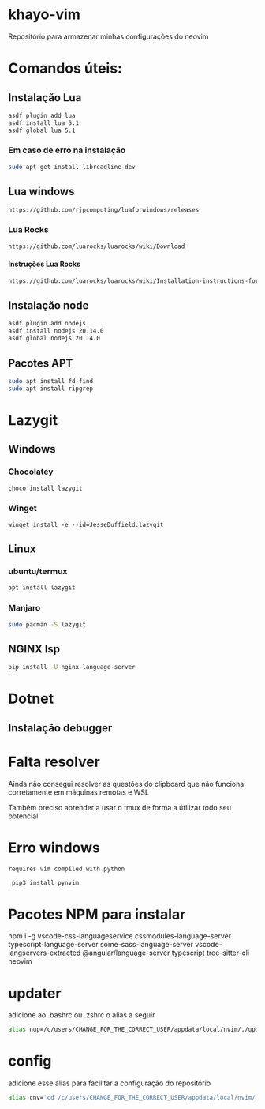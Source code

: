# khayo-vim
Repositório para armazenar minhas configurações do neovim

# Comandos úteis:

## Instalação Lua
```bash
asdf plugin add lua
asdf install lua 5.1
asdf global lua 5.1
```
### Em caso de erro na instalação
```bash
sudo apt-get install libreadline-dev
```

## Lua windows
```bash
https://github.com/rjpcomputing/luaforwindows/releases
```
### Lua Rocks
```bash
https://github.com/luarocks/luarocks/wiki/Download
```

#### Instruções Lua Rocks
```bash
https://github.com/luarocks/luarocks/wiki/Installation-instructions-for-Windows
```

## Instalação node
```bash
asdf plugin add nodejs
asdf install nodejs 20.14.0
asdf global nodejs 20.14.0
```

## Pacotes APT
```bash
sudo apt install fd-find
sudo apt install ripgrep
```

# Lazygit
## Windows
### Chocolatey
```powershell
choco install lazygit
```
### Winget
```
winget install -e --id=JesseDuffield.lazygit
```
## Linux
### ubuntu/termux
```bash
apt install lazygit
```
### Manjaro
```bash
sudo pacman -S lazygit
```

## NGINX lsp
```bash
pip install -U nginx-language-server
```

# Dotnet
## Instalação debugger

# Falta resolver
Ainda não consegui resolver as questões do clipboard que não funciona corretamente
em máquinas remotas e WSL

Também preciso aprender a usar o tmux de forma a útilizar todo seu potencial

# Erro windows 
`requires vim compiled with python`

```bash
 pip3 install pynvim
```

# Pacotes NPM para instalar
npm i -g vscode-css-languageservice cssmodules-language-server typescript-language-server some-sass-language-server vscode-langservers-extracted @angular/language-server typescript tree-sitter-cli neovim

# updater
adicione ao .bashrc ou .zshrc o alias a seguir
```bash
alias nup=/c/users/CHANGE_FOR_THE_CORRECT_USER/appdata/local/nvim/./update.sh
```
# config
adicione esse alias para facilitar a configuração do repositório
```bash
alias cnv='cd /c/users/CHANGE_FOR_THE_CORRECT_USER/appdata/local/nvim/'
```
